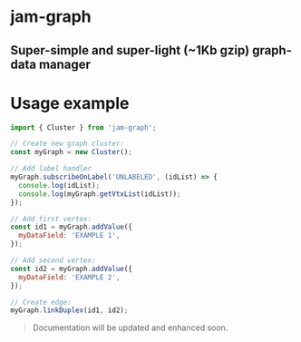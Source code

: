 # jam-graph

## Super-simple and super-light (~1Kb gzip) graph-data manager

# Usage example

```js
import { Cluster } from 'jam-graph';

// Create new graph cluster:
const myGraph = new Cluster();

// Add label handler 
myGraph.subscribeOnLabel('UNLABELED', (idList) => {
  console.log(idList);
  console.log(myGraph.getVtxList(idList));
});

// Add first vertex:
const id1 = myGraph.addValue({
  myDataField: 'EXAMPLE 1',
});

// Add second vertex:
const id2 = myGraph.addValue({
  myDataField: 'EXAMPLE 2',
});

// Create edge:
myGraph.linkDuplex(id1, id2);
```

> Documentation will be updated and enhanced soon.

